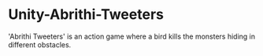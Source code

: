 # Unity-Abrithi-Tweeters
'Abrithi Tweeters' is an action game where a bird kills the monsters hiding in different obstacles.
